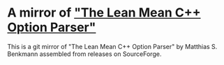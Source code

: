 A mirror of ["The Lean Mean C++ Option Parser"](https://sourceforge.net/projects/optionparser/)
===============================================


This is a git mirror of "The Lean Mean C++ Option Parser" by Matthias S. Benkmann assembled from releases on SourceForge.
